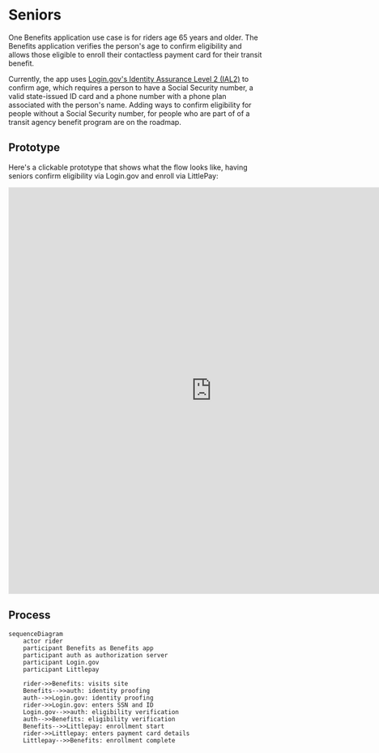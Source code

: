 # Seniors

One Benefits application use case is for riders age 65 years and older. The Benefits application verifies the person's age to confirm eligibility and allows those eligible to enroll their contactless payment card for their transit benefit.

Currently, the app uses [Login.gov's Identity Assurance Level 2 (IAL2)](https://developers.login.gov/attributes/) to confirm age, which requires a person to have a Social Security number, a valid state-issued ID card and a phone number with a phone plan associated with the person's name. Adding ways to confirm eligibility for people without a Social Security number, for people who are part of of a transit agency benefit program are on the roadmap.

## Prototype

Here's a clickable prototype that shows what the flow looks like, having seniors confirm eligibility via Login.gov and enroll via LittlePay:

<iframe style="border: 1px solid rgba(0, 0, 0, 0.1);" width="800" height="800" src="https://www.figma.com/embed?embed_host=share&url=https%3A%2F%2Fwww.figma.com%2Fproto%2FSeSd3LaLd6WkbEYhmtKpO3%2FBenefits-(IAL2-Login.gov)%3Fnode-id%3D4551%253A4180%26scaling%3Dscale-down%26page-id%3D4551%253A4111%26starting-point-node-id%3D4551%253A4180" allowfullscreen></iframe>

## Process

```mermaid
sequenceDiagram
    actor rider
    participant Benefits as Benefits app
    participant auth as authorization server
    participant Login.gov
    participant Littlepay

    rider->>Benefits: visits site
    Benefits-->>auth: identity proofing
    auth-->>Login.gov: identity proofing
    rider->>Login.gov: enters SSN and ID
    Login.gov-->>auth: eligibility verification
    auth-->>Benefits: eligibility verification
    Benefits-->>Littlepay: enrollment start
    rider->>Littlepay: enters payment card details
    Littlepay-->>Benefits: enrollment complete
```
